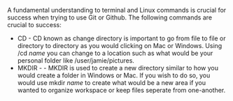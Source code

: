 A fundamental understanding to terminal and Linux commands is crucial for success when trying to use Git or Github. The following commands are crucial to success:

* CD - CD known as change directory is important to go from file to file or directory to directory as you would clicking on Mac or Windows. Using /cd *name* you can change to a location such as what would be your personal folder like /user/jamie/pictures.
* MKDIR - - MKDIR is used to create a new directory similar to how you would create a folder in Windows or Mac. If you wish to do so, you would use mkdir *name* to create what would be a new area if you wanted to organize workspace or keep files seperate from one-another.


